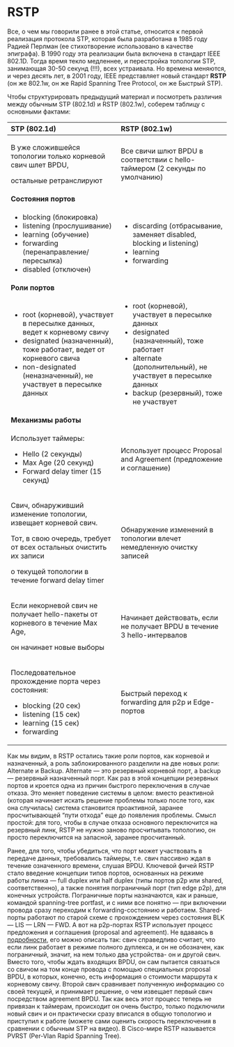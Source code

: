 # RSTP

Все, о чем мы говорили ранее в этой статье, относится к первой реализация протокола STP, которая была разработана в 1985 году Радией Перлман \(ее стихотворение использовано в качестве эпиграфа\). В 1990 году эта реализации была включена в стандарт IEEE 802.1D. Тогда время текло медленнее, и перестройка топологии STP, занимающая 30-50 секунд \(!!!\), всех устраивала. Но времена меняются, и через десять лет, в 2001 году, IEEE представляет новый стандарт **RSTP** \(он же 802.1w, он же Rapid Spanning Tree Protocol, он же Быстрый STP\).

Чтобы структурировать предыдущий материал и посмотреть различия между обычным STP \(802.1d\) и RSTP \(802.1w\), соберем таблицу с основными фактами:

<table>
  <thead>
    <tr>
      <th style="text-align:left"><b>STP (802.1d)</b>
      </th>
      <th style="text-align:left"><b>RSTP (802.1w)</b>
      </th>
    </tr>
  </thead>
  <tbody>
    <tr>
      <td style="text-align:left">
        <p>В уже сложившейся топологии только корневой свич шлет BPDU,</p>
        <p>остальные ретранслируют</p>
      </td>
      <td style="text-align:left">Все свичи шлют BPDU в соответствии с hello-таймером (2 секунды по умолчанию)</td>
    </tr>
    <tr>
      <td style="text-align:left"><b>Состояния портов</b>
      </td>
      <td style="text-align:left"></td>
    </tr>
    <tr>
      <td style="text-align:left">
        <ul>
          <li>blocking (блокировка)</li>
          <li>listening (прослушивание)</li>
          <li>learning (обучение)</li>
          <li>forwarding (перенаправление/пересылка)</li>
          <li>disabled (отключен)</li>
        </ul>
      </td>
      <td style="text-align:left">
        <ul>
          <li>discarding (отбрасывание, заменяет disabled, blocking и listening)</li>
          <li>learning</li>
          <li>forwarding</li>
        </ul>
      </td>
    </tr>
    <tr>
      <td style="text-align:left"><b>Роли портов</b>
      </td>
      <td style="text-align:left"></td>
    </tr>
    <tr>
      <td style="text-align:left">
        <ul>
          <li>root (корневой), участвует в пересылке данных, ведет к корневому свичу</li>
          <li>designated (назначенный), тоже работает, ведет от корневого свича</li>
          <li>non-designated (неназначенный), не участвует в пересылке данных</li>
        </ul>
      </td>
      <td style="text-align:left">
        <ul>
          <li>root (корневой), участвует в пересылке данных</li>
          <li>designated (назначенный), тоже работает</li>
          <li>alternate (дополнительный), не участвует в пересылке данных</li>
          <li>backup (резервный), тоже не участвует</li>
        </ul>
      </td>
    </tr>
    <tr>
      <td style="text-align:left"><b>Механизмы работы</b>
      </td>
      <td style="text-align:left"></td>
    </tr>
    <tr>
      <td style="text-align:left">
        <p>Использует таймеры:</p>
        <ul>
          <li>Hello (2 секунды)</li>
          <li>Max Age (20 секунд)</li>
          <li>Forward delay timer (15 секунд)</li>
        </ul>
      </td>
      <td style="text-align:left">Использует процесс Proposal and Agreement (предложение и соглашение)</td>
    </tr>
    <tr>
      <td style="text-align:left">
        <p>Свич, обнаруживший изменение топологии, извещает корневой свич.</p>
        <p>Тот, в свою очередь, требует от всех остальных очистить их записи</p>
        <p>о текущей топологии в течение forward delay timer</p>
      </td>
      <td style="text-align:left">Обнаружение изменений в топологии влечет немедленную очистку записей</td>
    </tr>
    <tr>
      <td style="text-align:left">
        <p>Если некорневой свич не получает hello-пакеты от корневого в течение Max Age,</p>
        <p>он начинает новые выборы</p>
      </td>
      <td style="text-align:left">Начинает действовать, если не получает BPDU в течение 3 hello-интервалов</td>
    </tr>
    <tr>
      <td style="text-align:left">
        <p>Последовательное прохождение порта через состояния:</p>
        <ul>
          <li>blocking (20 сек)</li>
          <li>listening (15 сек)</li>
          <li>learning (15 сек)</li>
          <li>forwarding</li>
        </ul>
      </td>
      <td style="text-align:left">Быстрый переход к forwarding для p2p и Edge-портов</td>
    </tr>
  </tbody>
</table>

Как мы видим, в RSTP остались такие роли портов, как корневой и назначенный, а роль заблокированного разделили на две новых роли: Alternate и Backup. Alternate — это резервный корневой порт, а backup — резервный назначенный порт. Как раз в этой концепции резервных портов и кроется одна из причин быстрого переключения в случае отказа. Это меняет поведение системы в целом: вместо реактивной \(которая начинает искать решение проблемы только после того, как она случилась\) система становится проактивной, заранее просчитывающей “пути отхода” еще до появления проблемы. Смысл простой: для того, чтобы в случае отказа основного переключится на резервный линк, RSTP не нужно заново просчитывать топологию, он просто переключится на запасной, заранее просчитанный.

Ранее, для того, чтобы убедиться, что порт может участвовать в передаче данных, требовались таймеры, т.е. свич пассивно ждал в течение означенного времени, слушая BPDU. Ключевой фичей RSTP стало введение концепции типов портов, основанных на режиме работы линка — full duplex или half duplex \(типы портов p2p или shared, соответственно\), а также понятия пограничный порт \(тип edge p2p\), для конечных устройств. Пограничные порты назначаются, как и раньше, командой spanning-tree portfast, и с ними все понятно — при включении провода сразу переходим к forwarding-состоянию и работаем. Shared-порты работают по старой схеме с прохождением через состояния BLK — LIS — LRN — FWD. А вот на p2p-портах RSTP использует процесс предложения и соглашения \(proposal and agreement\). Не вдаваясь в [подробности,](http://blog.ine.com/2009/09/07/rstp-and-fast-convergence/) его можно описать так: свич справедливо считает, что если линк работает в режиме полного дуплекса, и он не обозначен, как пограничный, значит, на нем только два устройства- он и другой свич. Вместо того, чтобы ждать входящих BPDU, он сам пытается связаться со свичом на том конце провода с помощью специальных proposal BPDU, в которых, конечно, есть информация о стоимости маршрута к корневому свичу. Второй свич сравнивает полученную информацию со своей текущей, и принимает решение, о чем извещает первый свич посредством agreement BPDU. Так как весь этот процесс теперь не привязан к таймерам, происходит он очень быстро, только подключили новый свич и он практически сразу вписался в общую топологию и приступил к работе \(можете сами оценить скорость переключения в сравнении с обычным STP на видео\). В Cisco-мире RSTP называется PVRST \(Per-Vlan Rapid Spanning Tree\).
